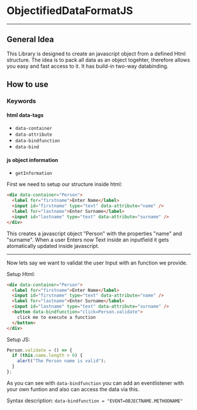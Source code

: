# ObjectifiedDataFormatJS

---

## General Idea

This Library is designed to create an javascript object from a defined Html structure.
The idea is to pack all data as an object togehter, therefore allows you easy and fast access to it. It has build-in two-way databinding.

## How to use

### Keywords

#### html data-tags

- `data-container`
- `data-attribute`
- `data-bindfunction`
- `data-bind`

#### js object information

- `getInformation`

First we need to setup our structure inside html:

```html
<div data-container="Person">
  <label for="firstname">Enter Name</label>
  <input id="firstname" type="text" data-attribute="name" />
  <label for="lastname">Enter Surname</label>
  <input id="lastname" type="text" data-attribute="surname" />
</div>
```

This creates a javascript object "Person" with the properties "name" and "surname".
When a user Enters now Text inside an inputfield it gets atomatically updated inside javascript.

---

Now lets say we want to validat the user Input with an function we provide.

Setup Html:

```html
<div data-container="Person">
  <label for="firstname">Enter Name</label>
  <input id="firstname" type="text" data-attribute="name" />
  <label for="lastname">Enter Surname</label>
  <input id="lastname" type="text" data-attribute="surname" />
  <button data-bindfunction="click=Person.validate">
    click me to execute a function
  </button>
</div>
```

Setup JS:

```js
Person.validate = () => {
  if (this.name.length > 0) {
    alert("The Person name is valid");
  }
};
```

As you can see with `data-bindfunction` you can add an eventlistener with your own funtion and also can access the data via this.

Syntax description:
`data-bindfunction = "EVENT=OBJECTNAME.METHODNAME"`
